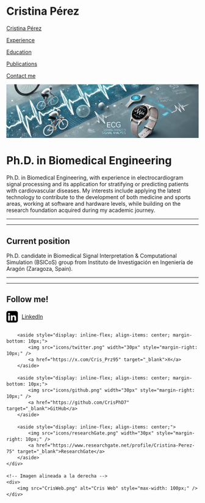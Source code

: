# Cristina Pérez

[Cristina Pérez](README.md)

[Experience](Experience.md)

[Education](Education.md)

[Publications](Publications.md)

[Contact me](Contact.md)

![homeImage.png](homeImage.png)

# Ph.D. in Biomedical Engineering

Ph.D. in Biomedical Engineering, with experience in electrocardiogram signal processing and its application for stratifying or predicting patients with cardiovascular diseases. My interests include applying the latest technology to contribute to the development of both medicine and sports areas, working at software and hardware levels, while building on the research foundation acquired during my academic journey.

---

---

## Current position

Ph.D. candidate in Biomedical Signal Interpretation & Computational Simulation (BSICoS) group from Instituto de Investigación en Ingeniería de Aragón (Zaragoza, Spain).

---

---

## Follow me!
<div style="display: flex; justify-content: space-between; align-items: flex-start;">
    <!-- Redes sociales alineadas a la izquierda, una debajo de otra -->
    <div style="display: flex; flex-direction: column; align-items: flex-start;">
        <aside style="display: inline-flex; align-items: center; margin-bottom: 10px;">
            <img src="icons/linkedin.png" width="30px" style="margin-right: 10px;" />
            <a href="https://linkedin.com/in/cristina-perez-martinez-22426110b" target="_blank">LinkedIn</a>
        </aside>

        <aside style="display: inline-flex; align-items: center; margin-bottom: 10px;">
            <img src="icons/twitter.png" width="30px" style="margin-right: 10px;" />
            <a href="https://x.com/Cris_Prz95" target="_blank">X</a>
        </aside>

        <aside style="display: inline-flex; align-items: center; margin-bottom: 10px;">
            <img src="icons/github.png" width="30px" style="margin-right: 10px;" />
            <a href="https://github.com/CrisPhD7" target="_blank">GitHub</a>
        </aside>

        <aside style="display: inline-flex; align-items: center;">
            <img src="icons/researchGate.png" width="30px" style="margin-right: 10px;" />
            <a href="https://www.researchgate.net/profile/Cristina-Perez-75" target="_blank">ResearchGate</a>
        </aside>
    </div>

    <!-- Imagen alineada a la derecha -->
    <div>
        <img src="CrisWeb.png" alt="Cris Web" style="max-width: 100px;" />
    </div>
</div>


